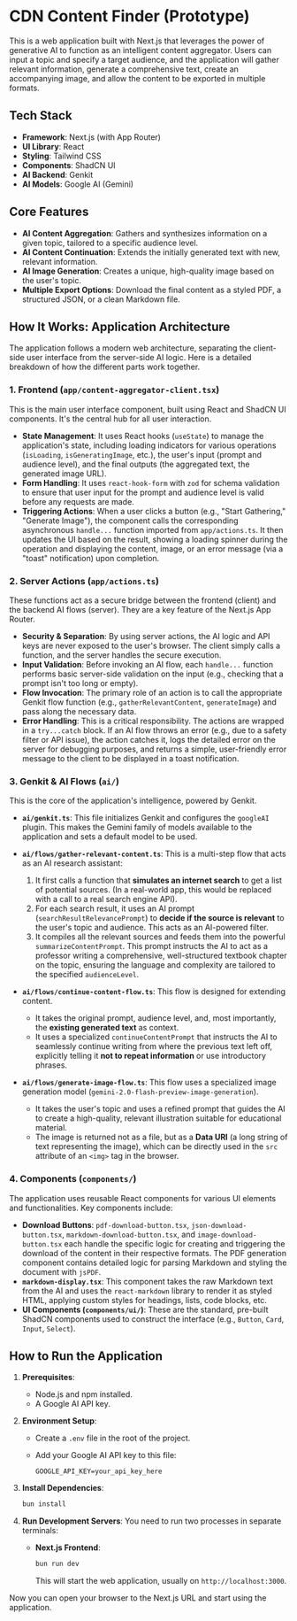 # CDN Content Finder (Prototype)

This is a web application built with Next.js that leverages the power of generative AI to function as an intelligent content aggregator. Users can input a topic and specify a target audience, and the application will gather relevant information, generate a comprehensive text, create an accompanying image, and allow the content to be exported in multiple formats.

## Tech Stack

- **Framework**: Next.js (with App Router)
- **UI Library**: React
- **Styling**: Tailwind CSS
- **Components**: ShadCN UI
- **AI Backend**: Genkit
- **AI Models**: Google AI (Gemini)

## Core Features

- **AI Content Aggregation**: Gathers and synthesizes information on a given topic, tailored to a specific audience level.
- **AI Content Continuation**: Extends the initially generated text with new, relevant information.
- **AI Image Generation**: Creates a unique, high-quality image based on the user's topic.
- **Multiple Export Options**: Download the final content as a styled PDF, a structured JSON, or a clean Markdown file.

## How It Works: Application Architecture

The application follows a modern web architecture, separating the client-side user interface from the server-side AI logic. Here is a detailed breakdown of how the different parts work together.

### 1. Frontend (`app/content-aggregator-client.tsx`)

This is the main user interface component, built using React and ShadCN UI components. It's the central hub for all user interaction.

- **State Management**: It uses React hooks (`useState`) to manage the application's state, including loading indicators for various operations (`isLoading`, `isGeneratingImage`, etc.), the user's input (prompt and audience level), and the final outputs (the aggregated text, the generated image URL).
- **Form Handling**: It uses `react-hook-form` with `zod` for schema validation to ensure that user input for the prompt and audience level is valid before any requests are made.
- **Triggering Actions**: When a user clicks a button (e.g., "Start Gathering," "Generate Image"), the component calls the corresponding asynchronous `handle...` function imported from `app/actions.ts`. It then updates the UI based on the result, showing a loading spinner during the operation and displaying the content, image, or an error message (via a "toast" notification) upon completion.

### 2. Server Actions (`app/actions.ts`)

These functions act as a secure bridge between the frontend (client) and the backend AI flows (server). They are a key feature of the Next.js App Router.

- **Security & Separation**: By using server actions, the AI logic and API keys are never exposed to the user's browser. The client simply calls a function, and the server handles the secure execution.
- **Input Validation**: Before invoking an AI flow, each `handle...` function performs basic server-side validation on the input (e.g., checking that a prompt isn't too long or empty).
- **Flow Invocation**: The primary role of an action is to call the appropriate Genkit flow function (e.g., `gatherRelevantContent`, `generateImage`) and pass along the necessary data.
- **Error Handling**: This is a critical responsibility. The actions are wrapped in a `try...catch` block. If an AI flow throws an error (e.g., due to a safety filter or API issue), the action catches it, logs the detailed error on the server for debugging purposes, and returns a simple, user-friendly error message to the client to be displayed in a toast notification.

### 3. Genkit & AI Flows (`ai/`)

This is the core of the application's intelligence, powered by Genkit.

- **`ai/genkit.ts`**: This file initializes Genkit and configures the `googleAI` plugin. This makes the Gemini family of models available to the application and sets a default model to be used.

- **`ai/flows/gather-relevant-content.ts`**: This is a multi-step flow that acts as an AI research assistant:

  1. It first calls a function that **simulates an internet search** to get a list of potential sources. (In a real-world app, this would be replaced with a call to a real search engine API).
  2. For each search result, it uses an AI prompt (`searchResultRelevancePrompt`) to **decide if the source is relevant** to the user's topic and audience. This acts as an AI-powered filter.
  3. It compiles all the relevant sources and feeds them into the powerful `summarizeContentPrompt`. This prompt instructs the AI to act as a professor writing a comprehensive, well-structured textbook chapter on the topic, ensuring the language and complexity are tailored to the specified `audienceLevel`.

- **`ai/flows/continue-content-flow.ts`**: This flow is designed for extending content.

  - It takes the original prompt, audience level, and, most importantly, the **existing generated text** as context.
  - It uses a specialized `continueContentPrompt` that instructs the AI to seamlessly continue writing from where the previous text left off, explicitly telling it **not to repeat information** or use introductory phrases.

- **`ai/flows/generate-image-flow.ts`**: This flow uses a specialized image generation model (`gemini-2.0-flash-preview-image-generation`).

  - It takes the user's topic and uses a refined prompt that guides the AI to create a high-quality, relevant illustration suitable for educational material.
  - The image is returned not as a file, but as a **Data URI** (a long string of text representing the image), which can be directly used in the `src` attribute of an `<img>` tag in the browser.

### 4. Components (`components/`)

The application uses reusable React components for various UI elements and functionalities. Key components include:

- **Download Buttons**: `pdf-download-button.tsx`, `json-download-button.tsx`, `markdown-download-button.tsx`, and `image-download-button.tsx` each handle the specific logic for creating and triggering the download of the content in their respective formats. The PDF generation component contains detailed logic for parsing Markdown and styling the document with `jsPDF`.
- **`markdown-display.tsx`**: This component takes the raw Markdown text from the AI and uses the `react-markdown` library to render it as styled HTML, applying custom styles for headings, lists, code blocks, etc.
- **UI Components (`components/ui/`)**: These are the standard, pre-built ShadCN components used to construct the interface (e.g., `Button`, `Card`, `Input`, `Select`).

## How to Run the Application

1. **Prerequisites**:

    - Node.js and npm installed.
    - A Google AI API key.

2. **Environment Setup**:

    - Create a `.env` file in the root of the project.
    - Add your Google AI API key to this file:

      ```env
      GOOGLE_API_KEY=your_api_key_here
      ```

3. **Install Dependencies**:

    ```bash
    bun install
    ```

4. **Run Development Servers**:
    You need to run two processes in separate terminals:

    - **Next.js Frontend**:

      ```bash
      bun run dev
      ```

      This will start the web application, usually on `http://localhost:3000`.

Now you can open your browser to the Next.js URL and start using the application.

